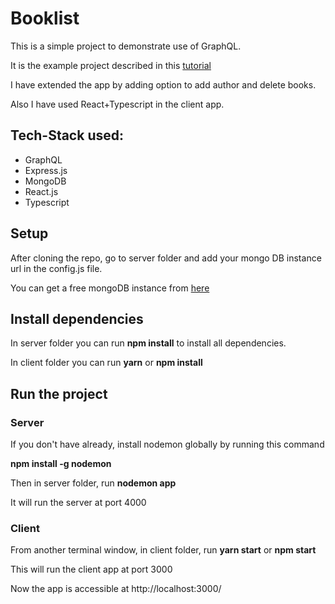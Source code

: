 # Booklist

This is a simple project to demonstrate use of GraphQL. 

It is the example project described in this [tutorial](https://www.youtube.com/watch?v=ed8SzALpx1Q&ab_channel=freeCodeCamp.org)

I have extended the app by adding option to add author and delete books.

Also I have used React+Typescript in the client app.


## Tech-Stack used:
- GraphQL
- Express.js
- MongoDB
- React.js
- Typescript


## Setup
After cloning the repo, go to server folder and add your mongo DB instance url in the config.js file.

You can get a free mongoDB instance from [here](https://www.mongodb.com/cloud/atlas)

## Install dependencies

In server folder you can run **npm install** to install all dependencies.

In client folder you can run **yarn** or **npm install**

## Run the project

### Server
If you don't have already, install nodemon globally by running this command

**npm install -g nodemon**

Then in server folder, run **nodemon app**

It will run the server at port 4000

### Client

From another terminal window, in client folder, run **yarn start** or **npm start**

This will run the client app at port 3000

Now the app is accessible at http://localhost:3000/ 
